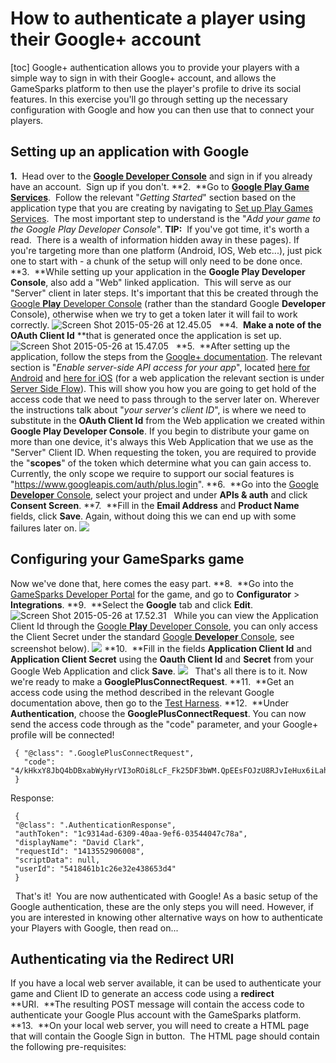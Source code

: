 # How to authenticate a player using their Google+ account

[toc] Google+ authentication allows you to provide your players with a simple way to sign in with their Google+ account, and allows the GameSparks platform to then use the player's profile to drive its social features. In this exercise you'll go through setting up the necessary configuration with Google and how you can then use that to connect your players.

## Setting up an application with Google

**1.**  Head over to the **[Google Developer Console](https://console.developers.google.com)** and sign in if you already have an account.  Sign up if you don't. **2.  **Go to **[ Google Play Game Services](https://developers.google.com/games/services/)**.  Follow the relevant "_Getting Started_" section based on the application type that you are creating by navigating to [Set up Play Games Services](https://developers.google.com/games/services/console/enabling).  The most important step to understand is the "_Add your game to the Google Play Developer Console_". **TIP:**  If you've got time, it's worth a read.  There is a wealth of information hidden away in these pages). If you're targeting more than one platform (Android, IOS, Web etc...), just pick one to start with - a chunk of the setup will only need to be done once. **3.  **While setting up your application in the **Google Play Developer Console**, also add a "Web" linked application.  This will serve as our "Server" client in later steps. It's important that this be created through the [Google **Play** Developer Console](https://play.google.com/apps/publish/) (rather than the standard Google **Developer** Console), otherwise when we try to get a token later it will fail to work correctly. ![Screen Shot 2015-05-26 at 12.45.05](/wp-content/uploads/2014/10/Screen-Shot-2015-05-26-at-12.45.05.png)   **4.  **Make a note of the **OAuth Client Id**** **that is generated once the application is set up. ![Screen Shot 2015-05-26 at 15.47.05](https://docs.gamesparks.net/wp-content/uploads/2014/10/Screen-Shot-2015-05-26-at-15.47.05.png)   **5.  **After setting up the application, follow the steps from the [Google+ documentation](https://developers.google.com/+/). The relevant section is "_Enable server-side API access for your app_", located [here for Android](https://developers.google.com/+/mobile/android/sign-in#enable_server-side_api_access_for_your_app) and [here for iOS](https://developers.google.com/+/mobile/ios/sign-in#enable_server-side_api_access_for_your_app) (for a web application the relevant section is under [Server Side Flow](https://developers.google.com/+/web/signin/server-side-flow)). This will show you how you are going to get hold of the access code that we need to pass through to the server later on. Wherever the instructions talk about "_your server's client ID_", is where we need to substitute in the **OAuth Client Id** from the Web application we created within **Google Play Developer Console**. If you begin to distribute your game on more than one device, it's always this Web Application that we use as the "Server" Client ID. When requesting the token, you are required to provide the "**scopes**" of the token which determine what you can gain access to.  Currently, the only scope we require to support our social features is "https://www.googleapis.com/auth/plus.login". **6.  **Go into the [Google **Developer** Console](https://console.developers.google.com), select your project and under **APIs & auth** and click **Consent Screen**. **7.  **Fill in the **Email Address** and **Product Name** fields, click **Save**. Again, without doing this we can end up with some failures later on. ![](https://docs.gamesparks.net/wp-content/uploads/2014/10/consent.png)

## Configuring your GameSparks game

Now we've done that, here comes the easy part. **8.  **Go into the [GameSparks Developer Portal](https://portal.gamesparks.net/) for the game, and go to **Configurator** > **Integrations**. **9.  **Select the **Google** tab and click **Edit**. ![Screen Shot 2015-05-26 at 17.52.31](/wp-content/uploads/2014/10/Screen-Shot-2015-05-26-at-17.52.31.png)   While you can view the Application Client Id through the [Google **Play** Developer Console](https://play.google.com/apps/publish/), you can only access the Client Secret under the standard [Google **Developer** Console](https://console.developers.google.com), see screenshot below). ![](https://docs.gamesparks.net/wp-content/uploads/2014/10/Screen-Shot-2015-05-27-at-11.08.021.png) **10.  **Fill in the fields **Application Client Id** and **Application Client Secret** using the **Oauth Client Id** and **Secret** from your Google Web Application and click **Save**. ![](https://docs.gamesparks.net/wp-content/uploads/2015/06/Screen-Shot-2015-06-05-at-11.55.56.png)   That's all there is to it. Now we're ready to make a **GooglePlusConnectRequest**. **11.  **Get an access code using the method described in the relevant Google documentation above, then go to the [Test Harness](https://portal.gamesparks.net/testHarness.htm). **12.  **Under **Authentication**, choose the **GooglePlusConnectRequest**. You can now send the access code through as the "code" parameter, and your Google+ profile will be connected!


     { "@class": ".GooglePlusConnectRequest",
       "code": "4/kHkxY8JbQ4bDBxabWyHyrVI3oROi8LcF_Fk25DF3bWM.QpEEsFOJzU8RJvIeHux6iLahn6g8kgI",
     }

Response:


     {
     "@class": ".AuthenticationResponse",
     "authToken": "1c9314ad-6309-40aa-9ef6-03544047c78a",
     "displayName": "David Clark",
     "requestId": "1413552906008",
     "scriptData": null,
     "userId": "5418461b1c26e32e438653d4"
     }

  That's it!  You are now authenticated with Google! As a basic setup of the Google authentication, these are the only steps you will need. However, if you are interested in knowing other alternative ways on how to authenticate your Players with Google, then read on...

## Authenticating via the Redirect URI

If you have a local web server available, it can be used to authenticate your game and Client ID to generate an access code using a **redirect** **URI.  **The resulting POST message will contain the access code to authenticate your Google Plus account with the GameSparks platform. **13.  **On your local web server, you will need to create a HTML page that will contain the Google Sign in button.  The HTML page should contain the following pre-requisites:
